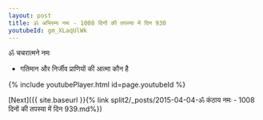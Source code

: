```yaml
---
layout: post
title: ॐ अभिरम्य नमः - 1008 दिनों की तपस्या में दिन 930
youtubeId: gm_XLaqUlWk
---
```

 
 
 ॐ चचरात्मने नमः  
 
 -  गतिमान और निर्जीव प्राणियों की आत्मा कौन है 
 
  
 
  
 
 
 
 
 
 


{% include youtubePlayer.html id=page.youtubeId %}
 
[Next]({{ site.baseurl }}{% link  split2/_posts/2015-04-04-ॐ कंठाय नमः - 1008 दिनों की तपस्या में दिन 939.md%})
 
